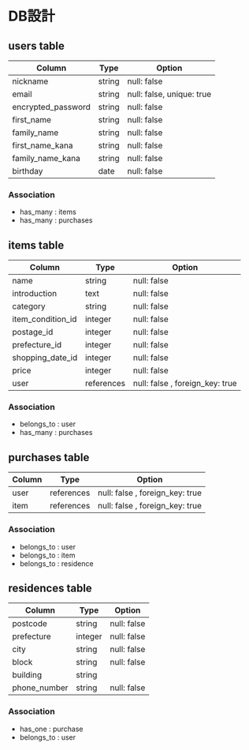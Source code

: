 # DB設計

## users table

| Column                | Type           | Option           |
| --------------------- | -------------- | ---------------- |
| nickname              | string         | null: false      |
| email                 | string         | null: false, unique: true      |
| encrypted_password    | string         | null: false      |
| first_name            | string         | null: false      |
| family_name           | string         | null: false      |
| first_name_kana       | string         | null: false      |
| family_name_kana      | string         | null: false      |
| birthday              | date           | null: false      |

### Association

- has_many : items
- has_many : purchases

## items table

| Column                | Type           | Option           |
| --------------------- | -------------- | ---------------- |
| name                  | string         | null: false      |
| introduction          | text           | null: false      |
| category              | string         | null: false      |
| item_condition_id     | integer        | null: false      |
| postage_id            | integer        | null: false      |
| prefecture_id         | integer        | null: false      |
| shopping_date_id      | integer        | null: false      |
| price                 | integer        | null: false      |
| user                  | references     | null: false , foreign_key: true     |

### Association

- belongs_to : user
- has_many : purchases

## purchases table

| Column                | Type           | Option           |
| --------------------- | -------------- | ---------------- |
| user                  | references     | null: false , foreign_key: true     |
| item                  | references     | null: false , foreign_key: true     |

### Association

- belongs_to : user
- belongs_to : item
- belongs_to : residence

## residences table

|Column                | Type            | Option           |
| --------------------- | -------------- | ---------------- |
| postcode              | string        | null: false      |
| prefecture            | integer        | null: false      |
| city                  | string         | null: false      |
| block                 | string         | null: false      |
| building              | string         |                  |
| phone_number          | string         | null: false      |

### Association

- has_one : purchase
- belongs_to : user